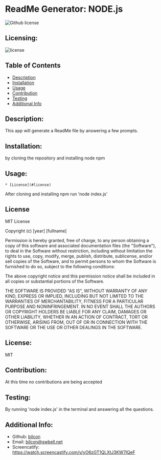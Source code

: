 # ReadMe Generator: NODE.js
  ![Github license](https://img.shields.io/badge/license-undefined-blue)

  ## Licensing:
  ![license](https://img.shields.io/badge/license-MIT-blue)


  ## Table of Contents 
  - [Description](#description)
  - [Installation](#installation)
  - [Usage](#usage)
  - [Contribution](#contribution)
  - [Testing](#testing)
  - [Additional Info](#additional-info)

  ## Description:
  This app will generate a ReadMe file by answering a few prompts.

  ## Installation:
  by cloning the repository and installing node npm

  ## Usage:
  
    * [License](#license)

  After cloning and installing npm run 'node index.js'
  ## License 
  
  MIT License

  Copyright (c) [year] [fullname]

  Permission is hereby granted, free of charge, to any person obtaining a copy
  of this software and associated documentation files (the "Software"), to deal
  in the Software without restriction, including without limitation the rights
  to use, copy, modify, merge, publish, distribute, sublicense, and/or sell
  copies of the Software, and to permit persons to whom the Software is
  furnished to do so, subject to the following conditions:

  The above copyright notice and this permission notice shall be included in all
  copies or substantial portions of the Software.

  THE SOFTWARE IS PROVIDED "AS IS", WITHOUT WARRANTY OF ANY KIND, EXPRESS OR
  IMPLIED, INCLUDING BUT NOT LIMITED TO THE WARRANTIES OF MERCHANTABILITY,
  FITNESS FOR A PARTICULAR PURPOSE AND NONINFRINGEMENT. IN NO EVENT SHALL THE
  AUTHORS OR COPYRIGHT HOLDERS BE LIABLE FOR ANY CLAIM, DAMAGES OR OTHER
  LIABILITY, WHETHER IN AN ACTION OF CONTRACT, TORT OR OTHERWISE, ARISING FROM,
  OUT OF OR IN CONNECTION WITH THE SOFTWARE OR THE USE OR OTHER DEALINGS IN THE
  SOFTWARE.   

  ## License:
  MIT

  ## Contribution:
  At this time no contributions are being accepted

  ## Testing:
  By running 'node index.js' in the terminal and answering all the questions.

  ## Additional Info:
  - Github: [bilcon](https://github.com/bilcon/readme-generator)
  - Email: bilcon@swbell.net
  - Screencatify: https://watch.screencastify.com/v/yO6zGT1QLXtJ3KW7IQeF

  
